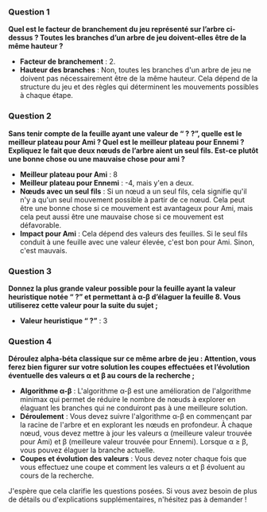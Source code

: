 ### Question 1
**Quel est le facteur de branchement du jeu représenté sur l’arbre ci-dessus ? Toutes les branches d’un arbre de jeu doivent-elles être de la même hauteur ?**

- **Facteur de branchement** : 2.
- **Hauteur des branches** : Non, toutes les branches d'un arbre de jeu ne doivent pas nécessairement être de la même hauteur. Cela dépend de la structure du jeu et des règles qui déterminent les mouvements possibles à chaque étape.

### Question 2
**Sans tenir compte de la feuille ayant une valeur de “ ? ?”, quelle est le meilleur plateau pour Ami ? Quel est le meilleur plateau pour Ennemi ? Expliquez le fait que deux nœuds de l’arbre aient un seul fils. Est-ce plutôt une bonne chose ou une mauvaise chose pour ami ?**

- **Meilleur plateau pour Ami** :  8
- **Meilleur plateau pour Ennemi** : -4, mais y'en a deux.
- **Nœuds avec un seul fils** : Si un nœud a un seul fils, cela signifie qu'il n'y a qu'un seul mouvement possible à partir de ce nœud. Cela peut être une bonne chose si ce mouvement est avantageux pour Ami, mais cela peut aussi être une mauvaise chose si ce mouvement est défavorable.
- **Impact pour Ami** : Cela dépend des valeurs des feuilles. Si le seul fils conduit à une feuille avec une valeur élevée, c'est bon pour Ami. Sinon, c'est mauvais.

### Question 3
**Donnez la plus grande valeur possible pour la feuille ayant la valeur heuristique notée “ ?” et permettant à α-β d’élaguer la feuille 8. Vous utiliserez cette valeur pour la suite du sujet ;**

- **Valeur heuristique “ ?”** : 3

### Question 4
**Déroulez alpha-béta classique sur ce même arbre de jeu : Attention, vous ferez bien figurer sur votre solution les coupes effectuées et l’évolution éventuelle des valeurs α et β au cours de la recherche ;**

- **Algorithme α-β** : L'algorithme α-β est une amélioration de l'algorithme minimax qui permet de réduire le nombre de nœuds à explorer en élaguant les branches qui ne conduiront pas à une meilleure solution.
- **Déroulement** : Vous devez suivre l'algorithme α-β en commençant par la racine de l'arbre et en explorant les nœuds en profondeur. À chaque nœud, vous devez mettre à jour les valeurs α (meilleure valeur trouvée pour Ami) et β (meilleure valeur trouvée pour Ennemi). Lorsque α ≥ β, vous pouvez élaguer la branche actuelle.
- **Coupes et évolution des valeurs** : Vous devez noter chaque fois que vous effectuez une coupe et comment les valeurs α et β évoluent au cours de la recherche.

J'espère que cela clarifie les questions posées. Si vous avez besoin de plus de détails ou d'explications supplémentaires, n'hésitez pas à demander !